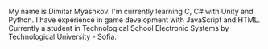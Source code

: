 My name is Dimitar Myashkov.
I'm currently learning C, C# with Unity and Python.
I have experience in game development with JavaScript and HTML.
Currently a student in Technological School Electronic Systems by Technological University - Sofia.
